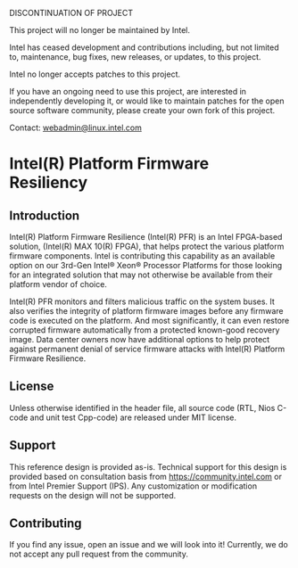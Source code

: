 DISCONTINUATION OF PROJECT

This project will no longer be maintained by Intel.

Intel has ceased development and contributions including, but not limited to, maintenance, bug fixes, new releases, or updates, to this project.  

Intel no longer accepts patches to this project.

If you have an ongoing need to use this project, are interested in independently developing it, or would like to maintain patches for the open source software community, please create your own fork of this project.  

Contact: webadmin@linux.intel.com
# Intel(R) Platform Firmware Resiliency


## Introduction

Intel(R) Platform Firmware Resilience (Intel(R) PFR) is an Intel FPGA-based solution, (Intel(R) MAX 10(R) FPGA), that helps protect the various platform firmware components. Intel is contributing this capability as an available option on our 3rd-Gen Intel® Xeon® Processor Platforms for those looking for an integrated solution that may not otherwise be available from their platform vendor of choice.

Intel(R) PFR monitors and filters malicious traffic on the system buses. It also verifies the integrity of platform firmware images before any firmware code is executed on the platform.  And most significantly, it can even restore corrupted firmware automatically from a protected known-good recovery image. Data center owners now have additional options to help protect against permanent denial of service firmware attacks with Intel(R) Platform Firmware Resilience.

## License
Unless otherwise identified in the header file, all source code (RTL, Nios C-code and unit test Cpp-code) are released under MIT license. 

## Support
This reference design is provided as-is. Technical support for this design is provided based on consultation basis from https://community.intel.com  or from Intel Premier Support (IPS). Any customization or modification requests on the design will not be supported. 

## Contributing

If you find any issue, open an issue and we will look into it! Currently, we do not accept any pull request from the community.
